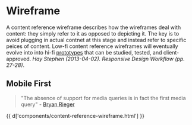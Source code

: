 <div class="copy">

# Wireframe
A content reference wireframe describes how the wireframes deal with content: they simply refer to it as opposed to depicting it. The key is to avoid plugging in actual contnet at this stage and instead refer to specific peices of content. Low-fi content reference wireframes will eventually evolve into into hi-fi <a href="prototype.html">prototypes</a> that can be studied, tested, and client-approved. <em>Hay Stephen (2013-04-02). Responsive Design Workflow (pp. 27-28)</em>.

## Mobile First
>"The absence of support for media queries is in fact the first media query" - [Bryan Rieger](http://www.slideshare.net/bryanrieger/rethinking-the-mobile-web-by-yiibu)


{{ d['components/content-reference-wireframe.html'] }}

</div>
